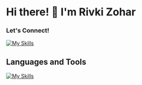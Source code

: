 # Hi there! 👋 I'm Rivki Zohar

### Let's Connect!
[![My Skills](https://skillicons.dev/icons?i=linkedin)](https://www.linkedin.com/in/rivkizohar/)

## Languages and Tools
[![My Skills](https://skillicons.dev/icons?i=js,html,css,nodejs,c#)](https://skillicons.dev)
<!--
**Rivki7/Rivki7** is a ✨ _special_ ✨ repository because its `README.md` (this file) appears on your GitHub profile.

Here are some ideas to get you started:

- 🔭 I’m currently working on ...
- 🌱 I’m currently learning ...
- 👯 I’m looking to collaborate on ...
- 🤔 I’m looking for help with ...
- 💬 Ask me about ...
- 📫 How to reach me: ...
- 😄 Pronouns: ...
- ⚡ Fun fact: ...
-->
